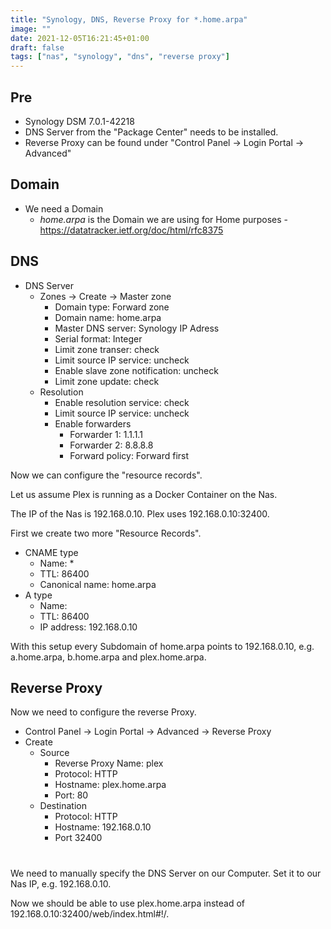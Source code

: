 ```yaml
---
title: "Synology, DNS, Reverse Proxy for *.home.arpa"
image: ""
date: 2021-12-05T16:21:45+01:00
draft: false
tags: ["nas", "synology", "dns", "reverse proxy"]
---
```


## Pre
- Synology DSM 7.0.1-42218
- DNS Server from the "Package Center" needs to be installed.
- Reverse Proxy can be found under "Control Panel -> Login Portal -> Advanced"

## Domain
- We need a Domain
   - *home.arpa* is the Domain we are using for Home purposes - https://datatracker.ietf.org/doc/html/rfc8375

## DNS
- DNS Server
    - Zones -> Create -> Master zone
        - Domain type: Forward zone
        - Domain name: home.arpa
        - Master DNS server: Synology IP Adress
        - Serial format: Integer
        - Limit zone transer: check
        - Limit source IP service: uncheck
        - Enable slave zone notification: uncheck
        - Limit zone update: check
    - Resolution
        - Enable resolution service: check
        - Limit source IP service: uncheck
        - Enable forwarders
            - Forwarder 1: 1.1.1.1
            - Forwarder 2: 8.8.8.8
            - Forward policy: Forward first

Now we can configure the "resource records".

Let us assume Plex is running as a Docker Container on the Nas.

The IP of the Nas is 192.168.0.10. Plex uses 192.168.0.10:32400.

First we create two more "Resource Records".
- CNAME type
    - Name: *
    - TTL: 86400
    - Canonical name: home.arpa
- A type
    - Name: 
    - TTL: 86400
    - IP address: 192.168.0.10

With this setup every Subdomain of home.arpa points to 192.168.0.10,
e.g. a.home.arpa, b.home.arpa and plex.home.arpa.

## Reverse Proxy
Now we need to configure the reverse Proxy.
- Control Panel -> Login Portal -> Advanced -> Reverse Proxy
- Create
    - Source
        - Reverse Proxy Name: plex
        - Protocol: HTTP
        - Hostname: plex.home.arpa
        - Port: 80
    - Destination
        - Protocol: HTTP
        - Hostname: 192.168.0.10
        - Port 32400

#
We need to manually specify the DNS Server on our Computer.
Set it to our Nas IP, e.g. 192.168.0.10.

Now we should be able to use plex.home.arpa instead of 192.168.0.10:32400/web/index.html#!/.